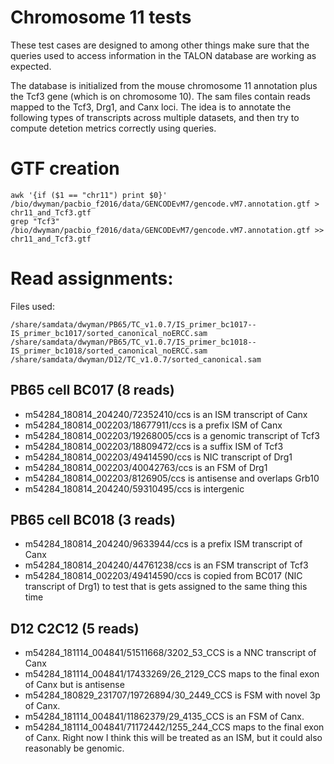 # Chromosome 11 tests
These test cases are designed to among other things make sure that the queries used to access information in the TALON database are working as expected.

The database is initialized from the mouse chromosome 11 annotation plus the Tcf3 gene (which is on chromosome 10). The sam files contain reads mapped to the Tcf3, Drg1, and Canx loci. The idea is to annotate the following types of transcripts across multiple datasets, and then try to compute detetion metrics correctly using queries.

# GTF creation
```
awk '{if ($1 == "chr11") print $0}' /bio/dwyman/pacbio_f2016/data/GENCODEvM7/gencode.vM7.annotation.gtf > chr11_and_Tcf3.gtf
grep "Tcf3" /bio/dwyman/pacbio_f2016/data/GENCODEvM7/gencode.vM7.annotation.gtf >> chr11_and_Tcf3.gtf
```

# Read assignments:
Files used:
```
/share/samdata/dwyman/PB65/TC_v1.0.7/IS_primer_bc1017--IS_primer_bc1017/sorted_canonical_noERCC.sam
/share/samdata/dwyman/PB65/TC_v1.0.7/IS_primer_bc1018--IS_primer_bc1018/sorted_canonical_noERCC.sam
/share/samdata/dwyman/D12/TC_v1.0.7/sorted_canonical.sam
```

## PB65 cell BC017 (8 reads)
* m54284_180814_204240/72352410/ccs is an ISM transcript of Canx
* m54284_180814_002203/18677911/ccs is a prefix ISM of Canx
* m54284_180814_002203/19268005/ccs is a genomic transcript of Tcf3
* m54284_180814_002203/18809472/ccs is a suffix ISM of Tcf3
* m54284_180814_002203/49414590/ccs is NIC transcript of Drg1
* m54284_180814_002203/40042763/ccs is an FSM of Drg1
* m54284_180814_002203/8126905/ccs is antisense and overlaps Grb10
* m54284_180814_204240/59310495/ccs is intergenic

## PB65 cell BC018 (3 reads)
* m54284_180814_204240/9633944/ccs is a prefix ISM transcript of Canx
* m54284_180814_204240/44761238/ccs is an FSM transcript of Tcf3
* m54284_180814_002203/49414590/ccs is copied from BC017 (NIC transcript of Drg1) to test that is gets assigned to the same thing this time

## D12 C2C12 (5 reads)
* m54284_181114_004841/51511668/3202_53_CCS is a NNC transcript of Canx
* m54284_181114_004841/17433269/26_2129_CCS maps to the final exon of Canx but is antisense
* m54284_180829_231707/19726894/30_2449_CCS is FSM with novel 3p of Canx.
* m54284_181114_004841/11862379/29_4135_CCS is an FSM of Canx.
* m54284_181114_004841/71172442/1255_244_CCS maps to the final exon of Canx. Right now I think this will be treated as an ISM, but it could also reasonably be genomic.

